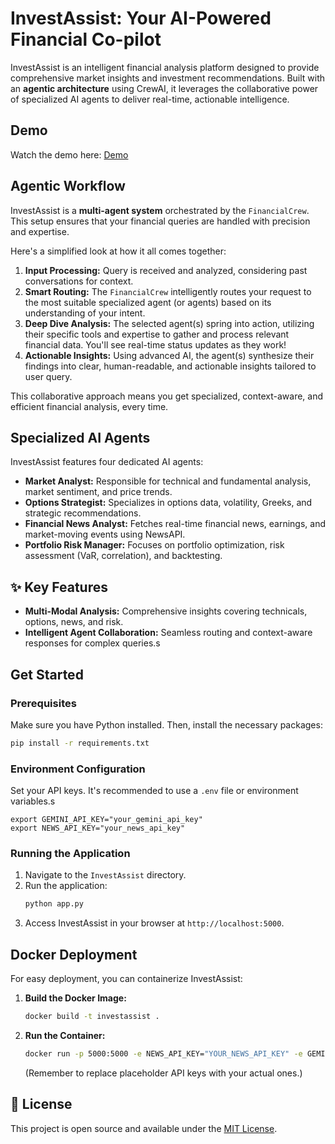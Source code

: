 # InvestAssist: Your AI-Powered Financial Co-pilot

InvestAssist is an intelligent financial analysis platform designed to provide comprehensive market insights and investment recommendations. Built with an **agentic architecture** using CrewAI, it leverages the collaborative power of specialized AI agents to deliver real-time, actionable intelligence.

## Demo

Watch the demo here: [Demo](https://youtu.be/JgwyX9bwoAY)

## Agentic Workflow

InvestAssist is a **multi-agent system** orchestrated by the `FinancialCrew`. This setup ensures that your financial queries are handled with precision and expertise.

Here's a simplified look at how it all comes together:

1.  **Input Processing:** Query is received and analyzed, considering past conversations for context.
2.  **Smart Routing:** The `FinancialCrew` intelligently routes your request to the most suitable specialized agent (or agents) based on its understanding of your intent.
3.  **Deep Dive Analysis:** The selected agent(s) spring into action, utilizing their specific tools and expertise to gather and process relevant financial data. You'll see real-time status updates as they work!
4.  **Actionable Insights:** Using advanced AI, the agent(s) synthesize their findings into clear, human-readable, and actionable insights tailored to user query.

This collaborative approach means you get specialized, context-aware, and efficient financial analysis, every time.

## Specialized AI Agents

InvestAssist features four dedicated AI agents:

*   **Market Analyst:** Responsible for technical and fundamental analysis, market sentiment, and price trends.
*   **Options Strategist:** Specializes in options data, volatility, Greeks, and strategic recommendations.
*   **Financial News Analyst:** Fetches real-time financial news, earnings, and market-moving events using NewsAPI.
*   **Portfolio Risk Manager:** Focuses on portfolio optimization, risk assessment (VaR, correlation), and backtesting.

## ✨ Key Features

*   **Multi-Modal Analysis:** Comprehensive insights covering technicals, options, news, and risk.
*   **Intelligent Agent Collaboration:** Seamless routing and context-aware responses for complex queries.s

## Get Started

### Prerequisites

Make sure you have Python installed. Then, install the necessary packages:

```bash
pip install -r requirements.txt
```

### Environment Configuration

Set your API keys. It's recommended to use a `.env` file or environment variables.s

```
export GEMINI_API_KEY="your_gemini_api_key"
export NEWS_API_KEY="your_news_api_key"
```

### Running the Application

1.  Navigate to the `InvestAssist` directory.
2.  Run the application:
    ```bash
    python app.py
    ```
3.  Access InvestAssist in your browser at `http://localhost:5000`.

## Docker Deployment

For easy deployment, you can containerize InvestAssist:

1.  **Build the Docker Image:**
    ```bash
    docker build -t investassist .
    ```
2.  **Run the Container:**
    ```bash
    docker run -p 5000:5000 -e NEWS_API_KEY="YOUR_NEWS_API_KEY" -e GEMINI_API_KEY="YOUR_GEMINI_API_KEY" investassist
    ```
    (Remember to replace placeholder API keys with your actual ones.)

## 📄 License

This project is open source and available under the [MIT License](LICENSE).